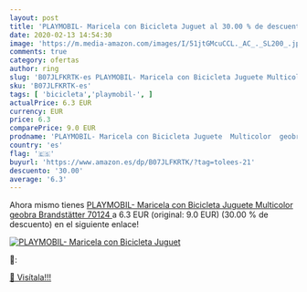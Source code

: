 ```yaml
---
layout: post
title: 'PLAYMOBIL- Maricela con Bicicleta Juguet al 30.00 % de descuento'
date: 2020-02-13 14:54:30
image: 'https://m.media-amazon.com/images/I/51jtGMcuCCL._AC_._SL200_.jpg'
comments: true
category: ofertas
author: ring
slug: 'B07JLFKRTK-es PLAYMOBIL- Maricela con Bicicleta Juguete Multicolor...'
sku: 'B07JLFKRTK-es'
tags: [ 'bicicleta','playmobil-', ]
actualPrice: 6.3 EUR
currency: EUR
price: 6.3
comparePrice: 9.0 EUR
prodname: 'PLAYMOBIL- Maricela con Bicicleta Juguete  Multicolor  geobra Brandstätter 70124 '
country: 'es'
flag: '🇪🇸'
buyurl: 'https://www.amazon.es/dp/B07JLFKRTK/?tag=tolees-21'
descuento: '30.00'
average: '6.3'
---
```


Ahora mismo tienes [PLAYMOBIL- Maricela con Bicicleta Juguete  Multicolor  geobra Brandstätter 70124 ](https://www.amazon.es/dp/B07JLFKRTK/?tag=tolees-21) a 6.3 EUR (original: 9.0 EUR) (30.00 %  de descuento) en el siguiente enlace!

[![PLAYMOBIL- Maricela con Bicicleta Juguet](https://m.media-amazon.com/images/I/51jtGMcuCCL._AC_._SL200_.jpg)](https://www.amazon.es/dp/B07JLFKRTK/?tag=tolees-21)

🔎:


[🛒 Visítala!!!](https://www.amazon.es/dp/B07JLFKRTK/?tag=tolees-21)

